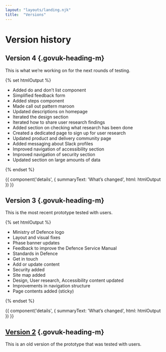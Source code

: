 ```yaml
---
layout: "layouts/landing.njk"
title:  "Versions"
---
```


# Version history

## Version 4 {.govuk-heading-m}

This is what we’re working on for the next rounds of testing.

{% set htmlOutput %}
  <ul class="govuk-list govuk-list--bullet">
    <li>Added do and don’t list component</li>
    <li>Simplified feedback form</li>
    <li>Added steps component</li>
    <li>Made call out pattern maroon</li>
    <li>Updated descriptions on homepage</li>
    <li>Iterated the design section</li>
    <li>Iterated how to share user research findings</li>
    <li>Added section on checking what research has been done</li>
    <li>Created a dedicated page to sign up for user research</li>
    <li>Updated product and delivery community page</li>
    <li>Added messaging about Slack profiles</li>
    <li>Improved navigation of accessibility section</li>
    <li>Improved navigation of security section</li>
    <li>Updated section on large amounts of data</li>
  </ul>
{% endset %}

{{ component('details', {
  summaryText: 'What’s changed',
  html: htmlOutput
}) }}

## Version 3 {.govuk-heading-m}

This is the most recent prototype tested with users.

{% set htmlOutput %}
  <ul class="govuk-list govuk-list--bullet">
    <li>Ministry of Defence logo</li>
    <li>Layout and visual fixes</li>
    <li>Phase banner updates</li>
    <li>Feedback to improve the Defence Service Manual</li>
    <li>Standards in Defence</li>
    <li>Get in touch</li>
    <li>Add or update content</li>
    <li>Security added</li>
    <li>Site map added</li>
    <li>Design, User research, Accessibility content updated</li>
    <li>Improvements in navigation structure</li>
    <li>Page contents added (sticky)</li>
  </ul>
{% endset %}

{{ component('details', {
  summaryText: 'What’s changed',
  html: htmlOutput
}) }}

## [Version 2](https://dmdsm.herokuapp.com/dsm-home) {.govuk-heading-m}

This is an old version of the prototype that was tested with users.
